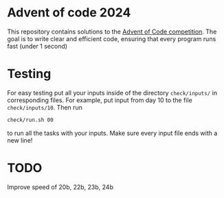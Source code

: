 # Advent of code 2024

This repository contains solutions to the [Advent of Code competition](https://adventofcode.com/2024). The goal is to write clear and efficient code, ensuring that every program runs fast (under 1 second)

# Testing

For easy testing put all your inputs inside of the directory `check/inputs/` in corresponding files. For example, put input from day 10 to the file `check/inputs/10`. Then run
```bash
check/run.sh 00
```
to run all the tasks with your inputs. Make sure every input file ends with a new line!

# TODO

Improve speed of 20b, 22b, 23b, 24b
